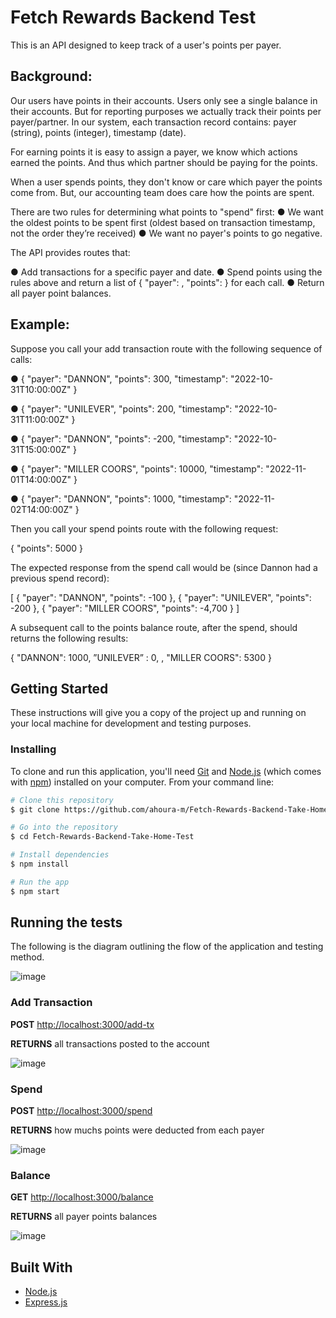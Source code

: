 # Fetch Rewards Backend Test

This is an API designed to keep track of a user's points per payer.

## Background:

Our users have points in their accounts. Users only see a single balance in their accounts. But for reporting purposes we actually track their points per
payer/partner. In our system, each transaction record contains: payer (string), points (integer), timestamp (date).

For earning points it is easy to assign a payer, we know which actions earned the points. And thus which partner should be paying for the points.

When a user spends points, they don't know or care which payer the points come from. But, our accounting team does care how the points are spent.

There are two rules for determining what points to "spend" first:
● We want the oldest points to be spent first (oldest based on transaction timestamp, not the order they’re received)
● We want no payer's points to go negative.

The API provides routes that:

● Add transactions for a specific payer and date.
● Spend points using the rules above and return a list of { "payer": <string>, "points": <integer> } for each call.
● Return all payer point balances.

## Example:

  
Suppose you call your add transaction route with the following sequence of calls:
  
  
● { "payer": "DANNON", "points": 300, "timestamp": "2022-10-31T10:00:00Z" }
  
● { "payer": "UNILEVER", "points": 200, "timestamp": "2022-10-31T11:00:00Z" }
  
● { "payer": "DANNON", "points": -200, "timestamp": "2022-10-31T15:00:00Z" }
  
● { "payer": "MILLER COORS", "points": 10000, "timestamp": "2022-11-01T14:00:00Z" }
  
● { "payer": "DANNON", "points": 1000, "timestamp": "2022-11-02T14:00:00Z" }

  
Then you call your spend points route with the following request:

  
{ "points": 5000 }

  
The expected response from the spend call would be (since Dannon had a previous spend record):

  
[
{ "payer": "DANNON", "points": -100 },
{ "payer": "UNILEVER", "points": -200 },
{ "payer": "MILLER COORS", "points": -4,700 }
]

  
A subsequent call to the points balance route, after the spend, should returns the following results:

  
{
"DANNON": 1000,
”UNILEVER” : 0, ,
"MILLER COORS": 5300
}


## Getting Started

These instructions will give you a copy of the project up and running on
your local machine for development and testing purposes.

### Installing

To clone and run this application, you'll need [Git](https://git-scm.com) and [Node.js](https://nodejs.org/en/download/) (which comes with [npm](http://npmjs.com)) installed on your computer. From your command line:

```bash
# Clone this repository
$ git clone https://github.com/ahoura-m/Fetch-Rewards-Backend-Take-Home-Test.git

# Go into the repository
$ cd Fetch-Rewards-Backend-Take-Home-Test

# Install dependencies
$ npm install

# Run the app
$ npm start
```

## Running the tests

The following is the diagram outlining the flow of the application and testing method.

![image](https://user-images.githubusercontent.com/102436343/201732377-3b42b893-ae79-496a-a86e-d2069d04a601.png)



### Add Transaction


**POST** [http://localhost:3000/add-tx](http://localhost:3000/add-tx)

**RETURNS** all transactions posted to the account

![image](https://user-images.githubusercontent.com/102436343/201731377-d361b013-35e9-48e7-94d1-e8123679912f.png)



### Spend


**POST** [http://localhost:3000/spend](http://localhost:3000/spend)

**RETURNS** how muchs points were deducted from each payer

![image](https://user-images.githubusercontent.com/102436343/201731922-f151d6c1-0d9c-4b47-86f9-0cf6b9b1b616.png)


### Balance


**GET** [http://localhost:3000/balance](http://localhost:3000/add-tx)

**RETURNS** all payer points balances

![image](https://user-images.githubusercontent.com/102436343/201732137-75358338-3b76-4c7b-a5fe-30b4181b15c9.png)





## Built With

  - [Node.js](https://nodejs.org/)
  - [Express.js](https://expressjs.com/)

